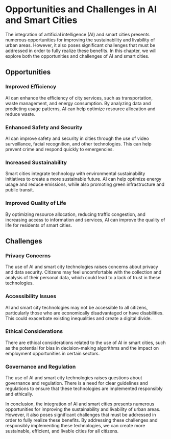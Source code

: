 Opportunities and Challenges in AI and Smart Cities
===========================================================================================================================

The integration of artificial intelligence (AI) and smart cities presents numerous opportunities for improving the sustainability and livability of urban areas. However, it also poses significant challenges that must be addressed in order to fully realize these benefits. In this chapter, we will explore both the opportunities and challenges of AI and smart cities.

Opportunities
-------------

### Improved Efficiency

AI can enhance the efficiency of city services, such as transportation, waste management, and energy consumption. By analyzing data and predicting usage patterns, AI can help optimize resource allocation and reduce waste.

### Enhanced Safety and Security

AI can improve safety and security in cities through the use of video surveillance, facial recognition, and other technologies. This can help prevent crime and respond quickly to emergencies.

### Increased Sustainability

Smart cities integrate technology with environmental sustainability initiatives to create a more sustainable future. AI can help optimize energy usage and reduce emissions, while also promoting green infrastructure and public transit.

### Improved Quality of Life

By optimizing resource allocation, reducing traffic congestion, and increasing access to information and services, AI can improve the quality of life for residents of smart cities.

Challenges
----------

### Privacy Concerns

The use of AI and smart city technologies raises concerns about privacy and data security. Citizens may feel uncomfortable with the collection and analysis of their personal data, which could lead to a lack of trust in these technologies.

### Accessibility Issues

AI and smart city technologies may not be accessible to all citizens, particularly those who are economically disadvantaged or have disabilities. This could exacerbate existing inequalities and create a digital divide.

### Ethical Considerations

There are ethical considerations related to the use of AI in smart cities, such as the potential for bias in decision-making algorithms and the impact on employment opportunities in certain sectors.

### Governance and Regulation

The use of AI and smart city technologies raises questions about governance and regulation. There is a need for clear guidelines and regulations to ensure that these technologies are implemented responsibly and ethically.

In conclusion, the integration of AI and smart cities presents numerous opportunities for improving the sustainability and livability of urban areas. However, it also poses significant challenges that must be addressed in order to fully realize these benefits. By addressing these challenges and responsibly implementing these technologies, we can create more sustainable, efficient, and livable cities for all citizens.
